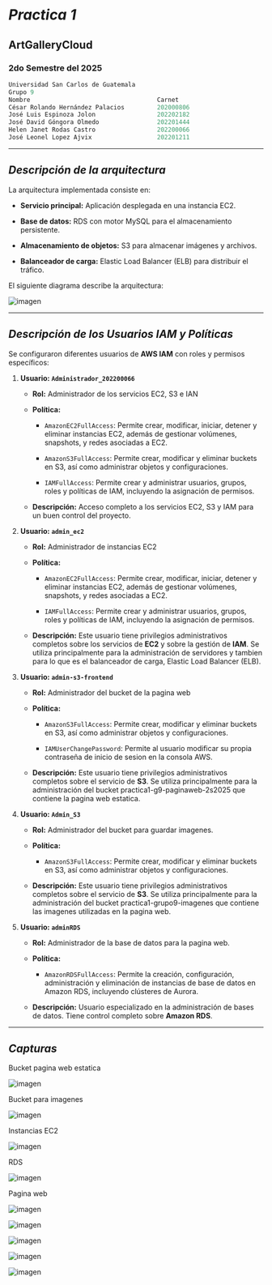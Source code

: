 # **_Practica 1_**

## ArtGalleryCloud

### 2do Semestre del 2025

```js
Universidad San Carlos de Guatemala
Grupo 9
Nombre                                   Carnet
César Rolando Hernández Palacios         202000806
José Luis Espinoza Jolon                 202202182
José David Góngora Olmedo                202201444
Helen Janet Rodas Castro                 202200066
José Leonel Lopez Ajvix                  202201211
```

---

## **_Descripción de la arquitectura_**

La arquitectura implementada consiste en:

- **Servicio principal:** Aplicación desplegada en una instancia EC2.

- **Base de datos:** RDS con motor MySQL para el almacenamiento persistente.

- **Almacenamiento de objetos:** S3 para almacenar imágenes y archivos.

- **Balanceador de carga:** Elastic Load Balancer (ELB) para distribuir el tráfico.

El siguiente diagrama describe la arquitectura:

![imagen](/img/arquitectura.PNG)

---

## **_Descripción de los Usuarios IAM y Políticas_**

Se configuraron diferentes usuarios de **AWS IAM** con roles y permisos específicos:

1. **Usuario: `Administrador_202200066`**

   - **Rol:** Administrador de los servicios EC2, S3 e IAN
   - **Política:**

     - `AmazonEC2FullAccess`: Permite crear, modificar, iniciar, detener y eliminar instancias EC2, además de gestionar volúmenes, snapshots, y redes asociadas a EC2.

     - `AmazonS3FullAccess`: Permite crear, modificar y eliminar buckets en S3, así como administrar objetos y configuraciones.

     - `IAMFullAccess`: Permite crear y administrar usuarios, grupos, roles y políticas de IAM, incluyendo la asignación de permisos.

   - **Descripción:** Acceso completo a los servicios EC2, S3 y IAM para un buen control del proyecto.

2. **Usuario: `admin_ec2`**

   - **Rol:** Administrador de instancias EC2
   - **Política:**

     - `AmazonEC2FullAccess`: Permite crear, modificar, iniciar, detener y eliminar instancias EC2, además de gestionar volúmenes, snapshots, y redes asociadas a EC2.

     - `IAMFullAccess`: Permite crear y administrar usuarios, grupos, roles y políticas de IAM, incluyendo la asignación de permisos.

   - **Descripción:**
     Este usuario tiene privilegios administrativos completos sobre los servicios de **EC2** y sobre la gestión de **IAM**. Se utiliza principalmente para la administración de servidores y tambien para lo que es el balanceador de carga, Elastic Load Balancer (ELB).

3. **Usuario: `admin-s3-frontend`**

   - **Rol:** Administrador del bucket de la pagina web
   - **Política:**

     - `AmazonS3FullAccess`: Permite crear, modificar y eliminar buckets en S3, así como administrar objetos y configuraciones.

     - `IAMUserChangePassword`: Permite al usuario modificar su propia contraseña de inicio de sesion en la consola AWS.

   - **Descripción:**
     Este usuario tiene privilegios administrativos completos sobre el servicio de **S3**. Se utiliza principalmente para la administración del bucket practica1-g9-paginaweb-2s2025 que contiene la pagina web estatica.

4. **Usuario: `Admin_S3`**

   - **Rol:** Administrador del bucket para guardar imagenes.
   - **Política:**

     - `AmazonS3FullAccess`: Permite crear, modificar y eliminar buckets en S3, así como administrar objetos y configuraciones.

   - **Descripción:**
     Este usuario tiene privilegios administrativos completos sobre el servicio de **S3**. Se utiliza principalmente para la administración del bucket practica1-grupo9-imagenes que contiene las imagenes utilizadas en la pagina web.

5. **Usuario: `adminRDS`**

   - **Rol:** Administrador de la base de datos para la pagina web.
   - **Política:**

     - `AmazonRDSFullAccess`: Permite la creación, configuración, administración y eliminación de instancias de base de datos en Amazon RDS, incluyendo clústeres de Aurora.

   - **Descripción:**
     Usuario especializado en la administración de bases de datos. Tiene control completo sobre **Amazon RDS**.

---

## **_Capturas_**

Bucket pagina web estatica

![imagen](/img/S31.PNG)

Bucket para imagenes

![imagen](/img/S32.PNG)

Instancias EC2

![imagen](/img/EC2.PNG)

RDS

![imagen](/img/RDS.PNG)

Pagina web

![imagen](/img/WEB1.PNG)

![imagen](/img/WEB2.PNG)

![imagen](/img/WEB3.PNG)

![imagen](/img/WEB4.PNG)

![imagen](/img/WEB5.PNG)
